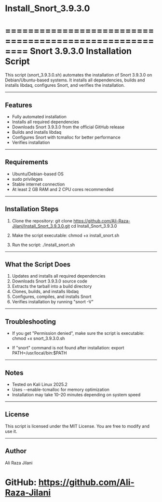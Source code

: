 # Install_Snort_3.9.3.0
========================================================
Snort 3.9.3.0 Installation Script
========================================================

This script (snort_3.9.3.0.sh) automates the installation of Snort 3.9.3.0 
on Debian/Ubuntu-based systems. It installs all dependencies, builds and 
installs libdaq, configures Snort, and verifies the installation.

--------------------------------------------------------
Features
--------------------------------------------------------
- Fully automated installation
- Installs all required dependencies
- Downloads Snort 3.9.3.0 from the official GitHub release
- Builds and installs libdaq
- Configures Snort with tcmalloc for better performance
- Verifies installation

--------------------------------------------------------
Requirements
--------------------------------------------------------
- Ubuntu/Debian-based OS
- sudo privileges
- Stable internet connection
- At least 2 GB RAM and 2 CPU cores recommended

--------------------------------------------------------
Installation Steps
--------------------------------------------------------
1. Clone the repository:
   git clone https://github.com/Ali-Raza-Jilani/Install_Snort_3.9.3.0.git
   cd Install_Snort_3.9.3.0

2. Make the script executable:
   chmod +x install_snort.sh

3. Run the script:
   ./install_snort.sh

--------------------------------------------------------
What the Script Does
--------------------------------------------------------
1. Updates and installs all required dependencies
2. Downloads Snort 3.9.3.0 source code
3. Extracts the tarball into a build directory
4. Clones, builds, and installs libdaq
5. Configures, compiles, and installs Snort
6. Verifies installation by running "snort -V"

--------------------------------------------------------
Troubleshooting
--------------------------------------------------------
- If you get "Permission denied", make sure the script is executable:
  chmod +x snort_3.9.3.0.sh

- If "snort" command is not found after installation:
  export PATH=/usr/local/bin:$PATH

--------------------------------------------------------
Notes
--------------------------------------------------------
- Tested on Kali Linux 2025.2
- Uses --enable-tcmalloc for memory optimization
- Installation may take 10–20 minutes depending on system speed

--------------------------------------------------------
License
--------------------------------------------------------
This script is licensed under the MIT License.
You are free to modify and use it.

--------------------------------------------------------
Author
--------------------------------------------------------
Ali Raza Jilani

GitHub: https://github.com/Ali-Raza-Jilani
========================================================
